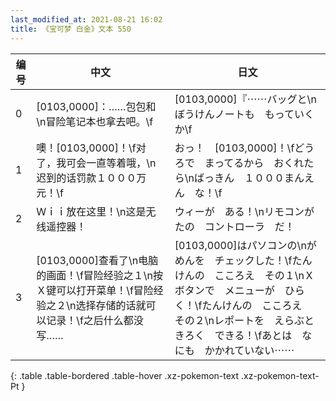 ```yaml
---
last_modified_at: 2021-08-21 16:02
title: 《宝可梦 白金》文本 550
---
```

| 编号 | 中文 | 日文 |
| ---- | ---- | ---- |
| 0 | [0103,0000]：……包包和\n冒险笔记本也拿去吧。\f | [0103,0000]『⋯⋯バッグと\nぼうけんノートも　もっていくか\f |
| 1 | 噢！[0103,0000]！\f对了，我可会一直等着哦，\n迟到的话罚款１０００万元！\f | おっ！　[0103,0000]！\fどうろで　まってるから　おくれたら\nばっきん　１０００まんえん　な！\f |
| 2 | Ｗｉｉ放在这里！\n这是无线遥控器！ | ウィーが　ある！\nリモコンがたの　コントローラ　だ！ |
| 3 | [0103,0000]查看了\n电脑的画面！\f冒险经验之１\n按Ｘ键可以打开菜单！\f冒险经验之２\n选择存储的话就可以记录！\f之后什么都没写…… | [0103,0000]はパソコンの\nがめんを　チェックした！\fたんけんの　こころえ　その１\nＸボタンで　メニューが　ひらく！\fたんけんの　こころえ　その２\nレポートを　えらぶと　きろく　できる！\fあとは　なにも　かかれていない⋯⋯ |
{: .table .table-bordered .table-hover .xz-pokemon-text .xz-pokemon-text-Pt }